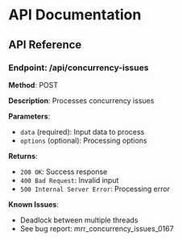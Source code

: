 # API Documentation

## API Reference

### Endpoint: /api/concurrency-issues

**Method**: POST

**Description**: Processes concurrency issues

**Parameters**:
- `data` (required): Input data to process
- `options` (optional): Processing options

**Returns**:
- `200 OK`: Success response
- `400 Bad Request`: Invalid input
- `500 Internal Server Error`: Processing error

**Known Issues**:
- Deadlock between multiple threads
- See bug report: mrr_concurrency_issues_0167
